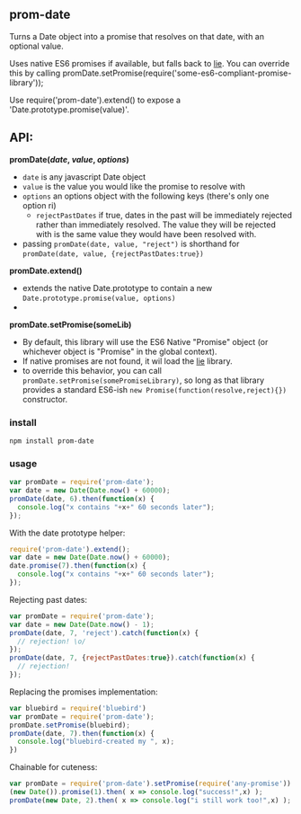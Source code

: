 ## prom-date

Turns a Date object into a promise that resolves on that date, with an optional value.

Uses native ES6 promises if available, but falls back to [lie](https://www.npmjs.com/package/lie). You can override this by calling promDate.setPromise(require('some-es6-compliant-promise-library'));

Use require('prom-date').extend() to expose a 'Date.prototype.promise(value)'.

## API:

**promDate(_date_, _value_, _options_)**
* `date` is any javascript Date object
* `value` is the value you would like the promise to resolve with
* `options` an options object with the following keys (there's only one option ri)
  * `rejectPastDates` if true, dates in the past will be immediately rejected rather than immediately resolved. The value they will be rejected with is the same value they would have been resolved with.
* passing `promDate(date, value, "reject")` is shorthand for `promDate(date, value, {rejectPastDates:true})`

**promDate.extend()**
* extends the native Date.prototype to contain a new `Date.prototype.promise(value, options)`
*

**promDate.setPromise(someLib)**
* By default, this library will use the ES6 Native "Promise" object (or whichever object is "Promise" in the global context).
* If native promises are not found, it wil load the [lie](https://www.npmjs.com/package/lie) library.
* to override this behavior, you can call `promDate.setPromise(somePromiseLibrary)`, so long as that library provides a standard ES6-ish `new Promise(function(resolve,reject){})` constructor.

### install

`npm install prom-date`

### usage

```javascript
var promDate = require('prom-date');
var date = new Date(Date.now() + 60000);
promDate(date, 6).then(function(x) {
  console.log("x contains "+x+" 60 seconds later");
});
```

With the date prototype helper:
```javascript
require('prom-date').extend();
var date = new Date(Date.now() + 60000);
date.promise(7).then(function(x) {
  console.log("x contains "+x+" 60 seconds later");
});
```
Rejecting past dates:
```javascript
var promDate = require('prom-date');
var date = new Date(Date.now() - 1);
promDate(date, 7, 'reject').catch(function(x) {
  // rejection! \o/
});
promDate(date, 7, {rejectPastDates:true}).catch(function(x) {
  // rejection!
});
```

Replacing the promises implementation:
```javascript
var bluebird = require('bluebird')
var promDate = require('prom-date');
promDate.setPromise(bluebird);
promDate(date, 7).then(function(x) {
  console.log("bluebird-created my ", x);
})
```

Chainable for cuteness:
```javascript
var promDate = require('prom-date').setPromise(require('any-promise')).extend();
(new Date()).promise(1).then( x => console.log("success!",x) );
promDate(new Date, 2).then( x => console.log("i still work too!",x) );
```
